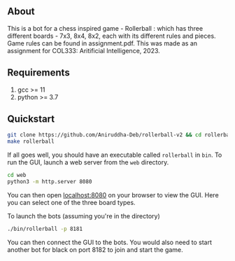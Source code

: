 ## About
This is a bot for a chess inspired game - Rollerball : which has three different boards - 7x3, 8x4, 8x2, each with its different rules and pieces. Game rules can be found in assignment.pdf.
This was made as an assignment for COL333: Aritificial Intelligence, 2023.


## Requirements

1. gcc >= 11
2. python >= 3.7

## Quickstart

```bash
git clone https://github.com/Aniruddha-Deb/rollerball-v2 && cd rollerball-v2
make rollerball
```

If all goes well, you should have an executable called `rollerball` in `bin`. To run the GUI, launch a web server from the `web` directory.

```bash
cd web
python3 -m http.server 8080
```

You can then open [localhost:8080](http://localhost:8080) on your browser to view the GUI. Here you can select one of the three board types. 

To launch the bots (assuming you're in the directory)

```bash
./bin/rollerball -p 8181
```

You can then connect the GUI to the bots. You would also need to start another bot for black on port 8182 to join and start the game.
